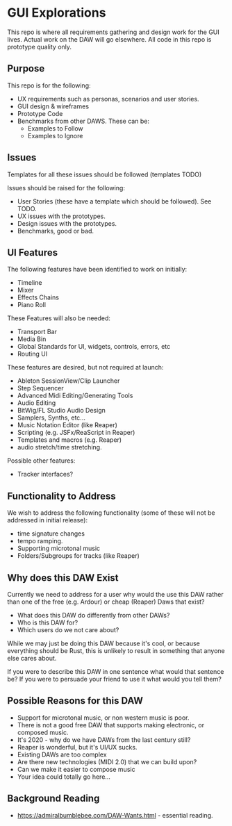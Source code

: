 # GUI Explorations
This repo is where all requirements gathering and design work for the GUI lives. Actual work on the DAW will go elsewhere. All code in this repo is prototype quality only.

## Purpose
This repo is for the following:
+ UX requirements such as personas, scenarios and user stories.
+ GUI design & wireframes
+ Prototype Code
+ Benchmarks from other DAWS. These can be:
  + Examples to Follow
  + Examples to Ignore

## Issues
Templates for all these issues should be followed (templates TODO)

Issues should be raised for the following:
+ User Stories (these have a template which should be followed). See TODO.
+ UX issues with the prototypes.
+ Design issues with the prototypes.
+ Benchmarks, good or bad.

## UI Features
The following features have been identified to work on initially:
+ Timeline
+ Mixer
+ Effects Chains
+ Piano Roll

These Features will also be needed:
+ Transport Bar
+ Media Bin
+ Global Standards for UI, widgets, controls, errors, etc
+ Routing UI

These features are desired, but not required at launch:
+ Ableton SessionView/Clip Launcher
+ Step Sequencer
+ Advanced Midi Editing/Generating Tools
+ Audio Editing
+ BitWig/FL Studio Audio Design
+ Samplers, Synths, etc...
+ Music Notation Editor (like Reaper)
+ Scripting (e.g. JSFx/ReaScript in Reaper)
+ Templates and macros (e.g. Reaper)
+ audio stretch/time stretching.

Possible other features:
+ Tracker interfaces?

## Functionality to Address
We wish to address the following functionality (some of these will not be addressed in initial release):
+ time signature changes
+ tempo ramping.
+ Supporting microtonal music
+ Folders/Subgroups for tracks (like Reaper)

## Why does this DAW Exist
Currently we need to address for a user why would the use this DAW rather than one of the free (e.g. Ardour) or cheap (Reaper) Daws that exist?

+ What does this DAW do differently from other DAWs?
+ Who is this DAW for?
+ Which users do we not care about?

While we may just be doing this DAW because it's cool, or because everything should be Rust, this is unlikely to result in something that anyone else cares about.

If you were to describe this DAW in one sentence what would that sentence be? If you were to persuade your friend to use it what would you tell them?

## Possible Reasons for this DAW
+ Support for microtonal music, or non western music is poor.
+ There is not a good free DAW that supports making electronic, or composed music.
+ It's 2020 - why do we have DAWs from the last century still?
+ Reaper is wonderful, but it's UI/UX sucks.
+ Existing DAWs are too complex
+ Are there new technologies (MIDI 2.0) that we can build upon?
+ Can we make it easier to compose music
+ Your idea could totally go here...

## Background Reading
+ https://admiralbumblebee.com/DAW-Wants.html - essential reading.
